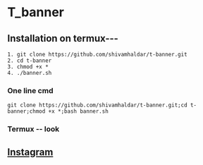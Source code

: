 # T_banner

## Installation on termux---
```
1. git clone https://github.com/shivamhaldar/t-banner.git
2. cd t-banner
3. chmod +x *
4. ./banner.sh

```
### One line cmd 
```
git clone https://github.com/shivamhaldar/t-banner.git;cd t-banner;chmod +x *;bash banner.sh 
```
### Termux -- look



## [Instagram](https://instagram.com/shivam_0088)
